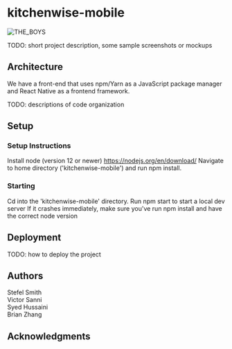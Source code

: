 # kitchenwise-mobile

![THE_BOYS](https://github.com/dartmouth-cs98-23f/project-embedded-pantry/assets/90659949/cf96b595-a592-4b15-9057-54b348b2463f)

TODO: short project description, some sample screenshots or mockups

## Architecture

We have a front-end that uses npm/Yarn as a JavaScript package manager and React Native as a frontend framework.

TODO: descriptions of code organization

## Setup

### Setup Instructions

Install node (version 12 or newer) https://nodejs.org/en/download/
Navigate to home directory ('kitchenwise-mobile') and run npm install.

### Starting

Cd into the 'kitchenwise-mobile' directory.
Run npm start to start a local dev server
If it crashes immediately, make sure you've run npm install and have the correct node version

## Deployment

TODO: how to deploy the project

## Authors

Stefel Smith <br>
Victor Sanni <br>
Syed Hussaini <br>
Brian Zhang <br>

## Acknowledgments

